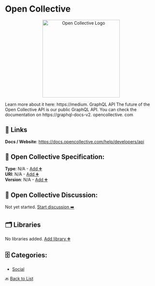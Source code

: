 # Open Collective
<p align="center">
    <img width="256" src="https://raw.githubusercontent.com/apis-list/apis-list/main/apis/open-collective/logo_256x256.png" alt="Open Collective Logo"/>
</p>
Learn more about it here: https://medium. GraphQL API The future of the Open Collective API is our public GraphQL API.  You can check the documentation on https://graphql-docs-v2. opencollective. com

##  🔗 Links
**Docs / Website**: https://docs.opencollective.com/help/developers/api

## 🧬 Open Collective Specification:
**Type**: N/A - [Add ➕](https://github.com/apis-list/apis-list/edit/main/apis.yaml#L13980)  
**URI**: N/A - [Add ➕](https://github.com/apis-list/apis-list/edit/main/apis.yaml#L13980)  
**Version**: N/A - [Add ➕](https://github.com/apis-list/apis-list/edit/main/apis.yaml#L13980)

## 💬 Open Collective Discussion:
Not yet started. [Start discussion ➡️](https://github.com/apis-list/apis-list/discussions/new)

## 🗂️ Libraries

No libraries added. [Add library ➕](https://github.com/apis-list/apis-list/edit/main/apis.yaml#L13980)    


## 🗄️ Categories:
- [Social](https://github.com/apis-list/apis-list#social-)

🔙  [Back to List](https://github.com/apis-list/apis-list)
